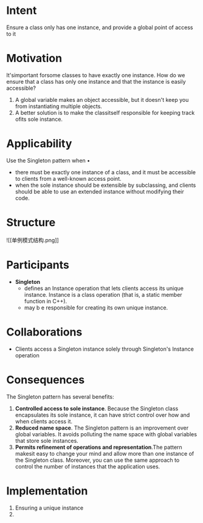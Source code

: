 # Intent 
Ensure a class only has one instance, and provide a global point of access to it

# Motivation
It'simportant forsome classes to have exactly one instance.
How do we ensure that a class has only one instance and that the instance is easily accessible? 
1. A global variable makes an object accessible, but it doesn't keep you from instantiating multiple objects. 
2. A better solution is to make the classitself responsible for keeping track ofits sole instance.

# Applicability 
Use the Singleton pattern when •
- there must be exactly one instance of a class, and it must be accessible to clients from a well-known access point. 
- when the sole instance should be extensible by subclassing, and clients should be able to use an extended instance without modifying their code.

# Structure
![[单例模式结构.png]]

# Participants 
- **Singleton**
	- defines an Instance operation that lets clients access its unique instance. Instance is a class operation (that is, a static member function in C++). 
	- may b e responsible for creating its own unique instance.

# Collaborations
- Clients access a Singleton instance solely through Singleton's Instance operation

# Consequences
The Singleton pattern has several benefits: 
1. **Controlled access to sole instance**. Because the Singleton class encapsulates its sole instance, it can have strict control over how and when clients access it. 
2. **Reduced name space**. The Singleton pattern is an improvement over global variables. It avoids polluting the name space with global variables that store sole instances. 
3. **Permits refinement of operations and representation**.The pattern makesit easy to change your mind and allow more than one instance of the Singleton class. Moreover, you can use the same approach to control the number of instances that the application uses.

# Implementation
1. Ensuring a unique instance
2. 
